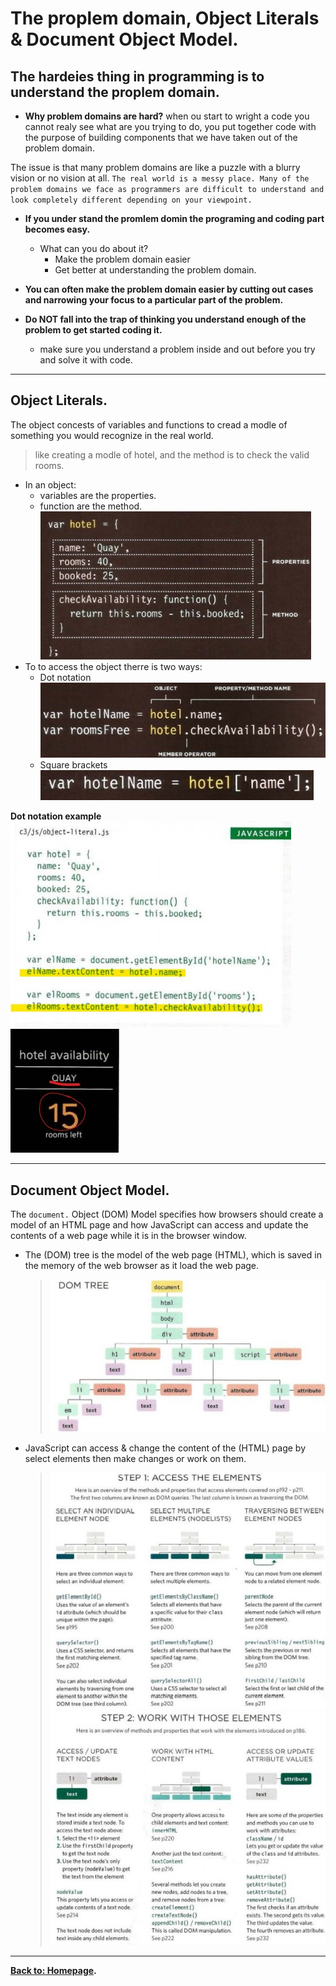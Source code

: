 # The proplem domain, Object Literals & Document Object Model.

## The hardeies thing in programming is to understand the proplem domain.
* **Why problem domains are hard?**
when ou start to wright a code you cannot realy see what are you trying to do, you put together code with the purpose of building components that we have taken out of the problem domain.

The issue is that many  problem domains are like a puzzle with a blurry vision or no vision at all.
`The real world is a messy place. Many of the problem domains we face as programmers are difficult to understand and look completely different depending on your viewpoint.`
* **If you under stand the promlem domin the programing and coding part becomes easy.** 

	* What can you do about it?
		* Make the problem domain easier
		* Get better at understanding the problem domain.

* **You can often make the problem domain easier by cutting out cases and narrowing your focus to a particular part of the problem.**

* **Do NOT fall into the trap of thinking you understand enough of the problem to get started coding it.**
	* make sure you understand a problem inside and out before you try and solve it with code.

***

## Object Literals.
The object concests of variables and functions to cread a modle of something you would recognize in the real world.
>like creating a modle of hotel, and the method is to check the valid rooms.
* In an object:
	- variables are the properties. 
	- function are the method.
![obj](object.jpg)
* To to access the object therre is two ways:
	- Dot notation
	![dot](dot.jpg)
	- Square brackets
	![squ](square.jpg)

**Dot notation example**
![dot](dotFeg.jpg) 
![dot](dotFeg01.jpg)

--- 

## Document Object Model.
The `document.` Object (DOM) Model specifies how browsers should create a model of an HTML page and how JavaScript can access and update the contents of a web page while it is in the browser window. 

* The (DOM) tree is the model of the web page (HTML), which is saved in the memory of the web browser as it load the web page.

	>![dom](domtree.jpg)

* JavaScript can access & change the content of the (HTML) page by select elements then make changes or work on them.

	>![access](access.jpg) ![change](change.jpg)

***

**[Back to: Homepage](https://omarhumamah.github.io/reading-note/).**